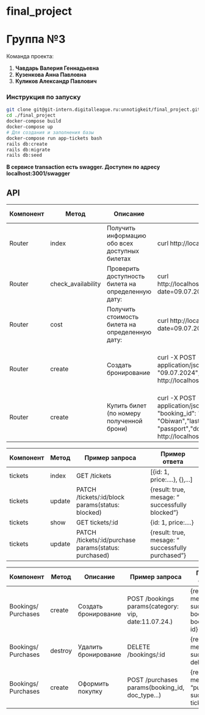 # final_project
# Группа №3
Команда проекта:
1. **Чавдарь Валерия Геннадьевна**
2. **Кузенкова Анна Павловна**
3. **Куликов Александр Павлович**

### Инструкция по запуску
```bash
git clone git@git-intern.digitalleague.ru:unnotigkeit/final_project.git
cd ./final_project
docker-compose build
docker-compose up
# Для создания и заполнения базы
docker-compose run app-tickets bash
rails db:create
rails db:migrate
rails db:seed
```
**В сервисе transaction есть swagger. Доступен по адресу localhost:3001/swagger**

## API

|Компонент|**Метод**|**Описание**|**Пример запроса**|**Пример ответа**|
|--|--|--|--|--|
|Router|index|Получить информацию обо всех доступных билетах|curl http://localhost:3000/tickets|[{id: 1, price:....}, {},...]|
|Router|check_availability|Проверить доступность билета на определенную дату:|curl http://localhost:3000/tickets/check_availability?date=09.07.2024&category=vip|{result: true, ticket_id: id cost: 1500}|
|Router|cost|Получить стоимость  билета на определенную дату:|curl http://localhost:3000/tickets/cost?date=09.07.2024&category=vip|{cost: 2400}|
|Router|create|Создать бронирование|curl -X POST -H "Content-Type: application/json" -d '{"booking":   {                      "date": "09.07.2024","category": "regular"  } }' http://localhost:3000/bookings|{result: true, mesage: “ successfully booked”, booking_id: id}|
|Router|create|Купить билет (по номеру полученной брони)|curl -X POST -H "Content-Type: application/json" -d '{"purchase": { "booking_id": "3834","first_name": "Obiwan","last_name": "Kennobi","doc_type": "passport","doc_number": "119647"}}' http://localhost:3000/purchases|{result: true, mesage: “ successfully deleted”}|


|Компонент|**Метод**|**Пример запроса**|**Пример ответа**|
|--|--|--|--|
|tickets|index|GET /tickets|[{id: 1, price:....}, {},...]|
|tickets|update|PATCH /tickets/:id/block params(status: blocked)|{result: true, mesage: “ successfully blocked”}|
|tickets|show|GET tickets/:id|{id: 1, price:....}|
|tickets|update|PATCH /tickets/:id/purchase params(status: purchased)|{result: true, mesage: “ successfully purchased”}|

|Компонент|**Метод**|**Описание**|**Пример запроса**|**Пример ответа**|
|--|--|--|--|--|
|Bookings/ Purchases|create|Создать бронирование|POST /bookings params(category: vip, date:11.07.24.)|{result: true, mesage: “ successfully booked”, booking_id: id}|
|Bookings/ Purchases|destroy|Удалить бронирование|DELETE /bookings/:id|{result: true, mesage: “ successfully deleted”}|
|Bookings/ Purchases|create|Оформить покупку|POST /purchases params(booking_id, doc_type...)|{result: true, mesage: “purchase successful”, ticket_id: id}|


